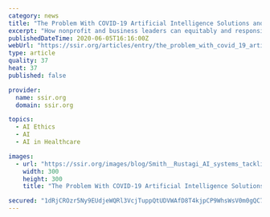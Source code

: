 ```yaml
---
category: news
title: "The Problem With COVID-19 Artificial Intelligence Solutions and How to Fix Them"
excerpt: "How nonprofit and business leaders can equitably and responsibly use AI systems in the fight against COVID-19."
publishedDateTime: 2020-06-05T16:16:00Z
webUrl: "https://ssir.org/articles/entry/the_problem_with_covid_19_artificial_intelligence_solutions_and_how_to_fix_them"
type: article
quality: 37
heat: 37
published: false

provider:
  name: ssir.org
  domain: ssir.org

topics:
  - AI Ethics
  - AI
  - AI in Healthcare

images:
  - url: "https://ssir.org/images/blog/Smith__Rustagi_AI_systems_tackling_COVID_19_are_biased-300x300.jpg"
    width: 300
    height: 300
    title: "The Problem With COVID-19 Artificial Intelligence Solutions and How to Fix Them"

secured: "1dRjCROzr5Ny9EUdjeWQRl3VcjTuppQtUDVWAfD8T4kjpCP9WhsWsV0m0gQC7JREnITBlAol+y16/4TDkhQm9IMfVXv2ZyNu0YTpb11JLI7LtsjPDNkos/MvEoimMVlE55lxAvec10X5d3zXp9zjrWBb1W/ui5vOaJSkzJtz4DFgxW1tyAsGnJVglsPTqUoieIwN6bZh1VHDwBftRvR3ZDgstTzrJuKvEGUCpX2D1sARrZ86UGDepvOK2HYKGXSU4l6p2z9EaB2SAV9fG8BcTlQy5Fl6a7jeqmz7ih1ewXSABgHxaYz2usAtEBnHFAyo;rbUpOfz6NgJmFCllFQQBLw=="
---
```


